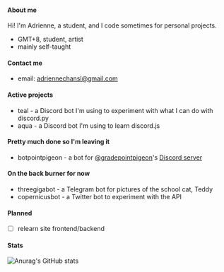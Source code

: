 #### About me
Hi! I'm Adrienne, a student, and I code sometimes for personal projects.
- GMT+8, student, artist
- mainly self-taught

#### Contact me
- email: adriennechansl@gmail.com

#### Active projects
- teal - a Discord bot I'm using to experiment with what I can do with discord.py
- aqua - a Discord bot I'm using to learn discord.js

#### Pretty much done so I'm leaving it
- botpointpigeon - a bot for [@gradepointpigeon](https://www.instagram.com/gradepointpigeon/)'s [Discord server](https://discord.gg/mcsD7kS)

#### On the back burner for now
- threegigabot - a Telegram bot for pictures of the school cat, Teddy
- copernicusbot - a Twitter bot to experiment with the API

#### Planned 
- [ ] relearn site frontend/backend

#### Stats
![Anurag's GitHub stats](https://github-readme-stats.vercel.app/api?username=82-47&show_icons=true&theme=reacte&count_private=true&border_radius=5)


<!-- 
### unused resources
#### anurag's top langs
[![Top Langs](https://github-readme-stats.vercel.app/api/top-langs/?username=82-47&layout=compact&theme=react&count_private=true&border_radius=5)](https://github.com/anuraghazra/github-readme-stats)
-->
